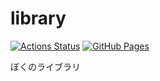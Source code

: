 # library

[![Actions Status](https://github.com/Series-205/library/workflows/verify/badge.svg)](https://github.com/Series-205/library/actions)
[![GitHub Pages](https://img.shields.io/static/v1?label=GitHub+Pages&message=+&color=brightgreen&logo=github)](https://Series-205.github.io/library/)

ぼくのライブラリ